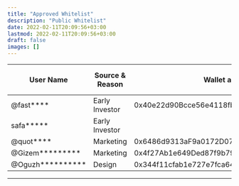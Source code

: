 ```yaml
---
title: "Approved Whitelist"
description: "Public Whitelist"
date: 2022-02-11T20:09:56+03:00
lastmod: 2022-02-11T20:09:56+03:00
draft: false
images: []
---
```

<div class="table-responsive">

| **User Name**    | **Source & Reason** | **Wallet address**                         | **White Listed Amount** |
|------------------|---------------------|--------------------------------------------|-------------------------|
| @fast****        | Early Investor      | 0x40e22d90Bcce56e4118fbe4C4404481d3B752bD2 | 14                      |
| safa*****        | Early Investor      |                                            | 3                       |
| @quot****        | Marketing           | 0x6486d9313aF9a0172D07760ED309EA608b16c97e | 1                       |
| @Gizem*********  | Marketing           | 0x4f27Ab1e649Ded87f9b79420b11B7c68d08E9432 | 4                       |
| @Oguzh********** | Design              | 0x344f11cfab1e727e7fca6412d6d8d4b6eaa45c71 | 1                       |

</div>

------------
